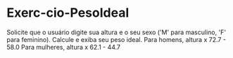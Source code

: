 # Exerc-cio-PesoIdeal
Solicite que o usuário digite sua altura e o seu sexo ('M' para masculino, 'F' para feminino). Calcule e exiba seu peso ideal.  Para homens, altura x 72.7 - 58.0 Para mulheres, altura x 62.1 - 44.7
